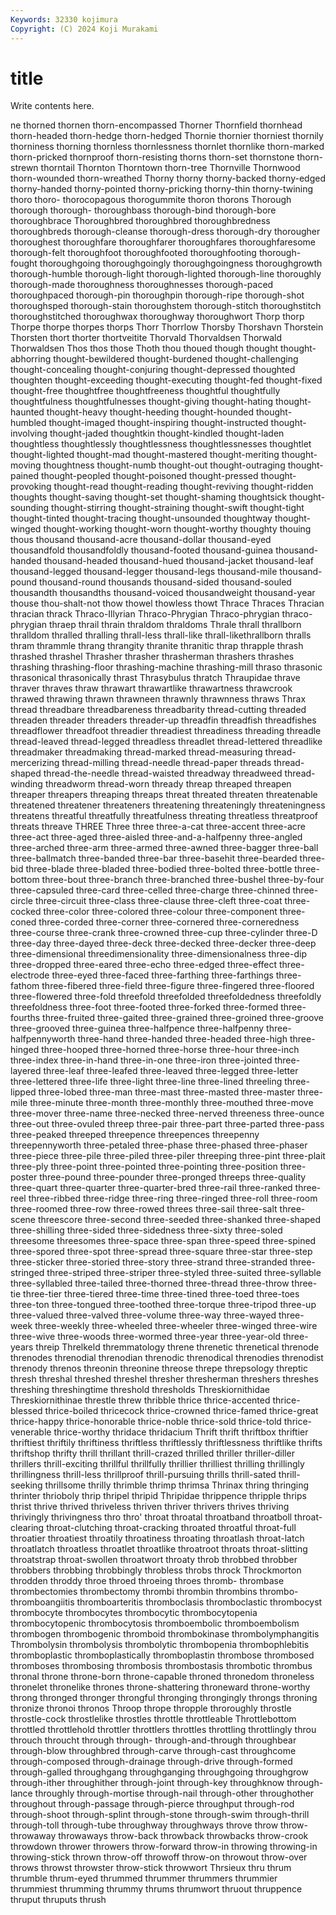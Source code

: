```yaml
---
Keywords: 32330 kojimura
Copyright: (C) 2024 Koji Murakami
---
```


# title

Write contents here.



ne thorned thornen thorn-encompassed Thorner Thornfield thornhead thorn-headed
thorn-hedge thorn-hedged Thornie thornier thorniest thornily thorniness thorning thornless thornlessness
thornlet thornlike thorn-marked thorn-pricked thornproof thorn-resisting thorns thorn-set thornstone thorn-strewn
thorntail Thornton Thorntown thorn-tree Thornville Thornwood thorn-wounded thorn-wreathed Thorny thorny
thorny-backed thorny-edged thorny-handed thorny-pointed thorny-pricking thorny-thin thorny-twining thoro thoro- thorocopagous
thorogummite thoron thorons Thorough thorough thorough- thoroughbass thorough-bind thorough-bore thoroughbrace
Thoroughbred thoroughbred thoroughbredness thoroughbreds thorough-cleanse thorough-dress thorough-dry thorougher thoroughest thoroughfare
thoroughfarer thoroughfares thoroughfaresome thorough-felt thoroughfoot thoroughfooted thoroughfooting thorough-fought thoroughgoing thoroughgoingly
thoroughgoingness thoroughgrowth thorough-humble thorough-light thorough-lighted thorough-line thoroughly thorough-made thoroughness thoroughnesses
thorough-paced thoroughpaced thorough-pin thoroughpin thorough-ripe thorough-shot thoroughsped thorough-stain thoroughstem thorough-stitch
thoroughstitch thoroughstitched thoroughwax thoroughway thoroughwort Thorp thorp Thorpe thorpe thorpes
thorps Thorr Thorrlow Thorsby Thorshavn Thorstein Thorsten thort thorter thortveitite
Thorvald Thorvaldsen Thorwald Thorwaldsen Thos thos those Thoth thou thoued
though thought thought-abhorring thought-bewildered thought-burdened thought-challenging thought-concealing thought-conjuring thought-depressed thoughted
thoughten thought-exceeding thought-executing thought-fed thought-fixed thought-free thoughtfree thoughtfreeness thoughtful thoughtfully
thoughtfulness thoughtfulnesses thought-giving thought-hating thought-haunted thought-heavy thought-heeding thought-hounded thought-humbled thought-imaged
thought-inspiring thought-instructed thought-involving thought-jaded thoughtkin thought-kindled thought-laden thoughtless thoughtlessly thoughtlessness
thoughtlessnesses thoughtlet thought-lighted thought-mad thought-mastered thought-meriting thought-moving thoughtness thought-numb thought-out
thought-outraging thought-pained thought-peopled thought-poisoned thought-pressed thought-provoking thought-read thought-reading thought-reviving thought-ridden
thoughts thought-saving thought-set thought-shaming thoughtsick thought-sounding thought-stirring thought-straining thought-swift thought-tight
thought-tinted thought-tracing thought-unsounded thoughtway thought-winged thought-working thought-worn thought-worthy thoughty thouing
thous thousand thousand-acre thousand-dollar thousand-eyed thousandfold thousandfoldly thousand-footed thousand-guinea thousand-handed
thousand-headed thousand-hued thousand-jacket thousand-leaf thousand-legged thousand-legger thousand-legs thousand-mile thousand-pound thousand-round
thousands thousand-sided thousand-souled thousandth thousandths thousand-voiced thousandweight thousand-year thouse thou-shalt-not
thow thowel thowless thowt Thrace Thraces Thracian thracian thrack Thraco-Illyrian
Thraco-Phrygian Thraco-phrygian thraco-phrygian thraep thrail thrain thraldom thraldoms Thrale thrall
thrallborn thralldom thralled thralling thrall-less thrall-like thrall-likethrallborn thralls thram thrammle
thrang thrangity thranite thranitic thrap thrapple thrash thrashed thrashel Thrasher
thrasher thrasherman thrashers thrashes thrashing thrashing-floor thrashing-machine thrashing-mill thraso thrasonic
thrasonical thrasonically thrast Thrasybulus thratch Thraupidae thrave thraver thraves thraw
thrawart thrawartlike thrawartness thrawcrook thrawed thrawing thrawn thrawneen thrawnly thrawnness
thraws Thrax thread threadbare threadbareness threadbarity thread-cutting threaded threaden threader
threaders threader-up threadfin threadfish threadfishes threadflower threadfoot threadier threadiest threadiness
threading threadle thread-leaved thread-legged threadless threadlet thread-lettered threadlike threadmaker threadmaking
thread-marked thread-measuring thread-mercerizing thread-milling thread-needle thread-paper threads thread-shaped thread-the-needle thread-waisted
threadway threadweed thread-winding threadworm thread-worn thready threap threaped threapen threaper
threapers threaping threaps threat threated threaten threatenable threatened threatener threateners
threatening threateningly threateningness threatens threatful threatfully threatfulness threating threatless threatproof
threats threave THREE Three three three-a-cat three-accent three-acre three-act three-aged
three-aisled three-and-a-halfpenny three-angled three-arched three-arm three-armed three-awned three-bagger three-ball three-ballmatch
three-banded three-bar three-basehit three-bearded three-bid three-blade three-bladed three-bodied three-bolted three-bottle
three-bottom three-bout three-branch three-branched three-bushel three-by-four three-capsuled three-card three-celled three-charge
three-chinned three-circle three-circuit three-class three-clause three-cleft three-coat three-cocked three-color three-colored
three-colour three-component three-coned three-corded three-corner three-cornered three-corneredness three-course three-crank three-crowned
three-cup three-cylinder three-D three-day three-dayed three-deck three-decked three-decker three-deep three-dimensional
threedimensionality three-dimensionalness three-dip three-dropped three-eared three-echo three-edged three-effect three-electrode three-eyed
three-faced three-farthing three-farthings three-fathom three-fibered three-field three-figure three-fingered three-floored three-flowered
three-fold threefold threefolded threefoldedness threefoldly threefoldness three-foot three-footed three-forked three-formed
three-fourths three-fruited three-gaited three-grained three-groined three-groove three-grooved three-guinea three-halfpence three-halfpenny
three-halfpennyworth three-hand three-handed three-headed three-high three-hinged three-hooped three-horned three-horse three-hour
three-inch three-index three-in-hand three-in-one three-iron three-jointed three-layered three-leaf three-leafed three-leaved
three-legged three-letter three-lettered three-life three-light three-line three-lined threeling three-lipped three-lobed
three-man three-mast three-masted three-master three-mile three-minute three-month three-monthly three-mouthed three-move
three-mover three-name three-necked three-nerved threeness three-ounce three-out three-ovuled threep three-pair
three-part three-parted three-pass three-peaked threeped threepence threepences threepenny threepennyworth three-petaled
three-phase three-phased three-phaser three-piece three-pile three-piled three-piler threeping three-pint three-plait
three-ply three-point three-pointed three-pointing three-position three-poster three-pound three-pounder three-pronged threeps
three-quality three-quart three-quarter three-quarter-bred three-rail three-ranked three-reel three-ribbed three-ridge three-ring
three-ringed three-roll three-room three-roomed three-row three-rowed threes three-sail three-salt three-scene
threescore three-second three-seeded three-shanked three-shaped three-shilling three-sided three-sidedness three-sixty three-soled
threesome threesomes three-space three-span three-speed three-spined three-spored three-spot three-spread three-square
three-star three-step three-sticker three-storied three-story three-strand three-stranded three-stringed three-striped three-striper
three-styled three-suited three-syllable three-syllabled three-tailed three-thorned three-thread three-throw three-tie three-tier
three-tiered three-time three-tined three-toed three-toes three-ton three-tongued three-toothed three-torque three-tripod
three-up three-valued three-valved three-volume three-way three-wayed three-week three-weekly three-wheeled three-wheeler
three-winged three-wire three-wive three-woods three-wormed three-year three-year-old three-years threip Threlkeld
thremmatology threne threnetic threnetical threnode threnodes threnodial threnodian threnodic threnodical
threnodies threnodist threnody threnos threonin threonine threose threpe threpsology threptic
thresh threshal threshed threshel thresher thresherman threshers threshes threshing threshingtime
threshold thresholds Threskiornithidae Threskiornithinae threstle threw thribble thrice thrice-accented thrice-blessed
thrice-boiled thricecock thrice-crowned thrice-famed thrice-great thrice-happy thrice-honorable thrice-noble thrice-sold thrice-told
thrice-venerable thrice-worthy thridace thridacium Thrift thrift thriftbox thriftier thriftiest thriftily
thriftiness thriftless thriftlessly thriftlessness thriftlike thrifts thriftshop thrifty thrill thrillant
thrill-crazed thrilled thriller thriller-diller thrillers thrill-exciting thrillful thrillfully thrillier thrilliest
thrilling thrillingly thrillingness thrill-less thrillproof thrill-pursuing thrills thrill-sated thrill-seeking thrillsome
thrilly thrimble thrimp thrimsa Thrinax thring thringing thrinter thrioboly thrip
thripel thripid Thripidae thrippence thripple thrips thrist thrive thrived thriveless
thriven thriver thrivers thrives thriving thrivingly thrivingness thro thro' throat
throatal throatband throatboll throat-clearing throat-clutching throat-cracking throated throatful throat-full throatier
throatiest throatily throatiness throating throatlash throat-latch throatlatch throatless throatlet throatlike
throatroot throats throat-slitting throatstrap throat-swollen throatwort throaty throb throbbed throbber
throbbers throbbing throbbingly throbless throbs throck Throckmorton throdden throddy throe
throed throeing throes thromb- thrombase thrombectomies thrombectomy thrombi thrombin thrombins
thrombo- thromboangiitis thromboarteritis thromboclasis thromboclastic thrombocyst thrombocyte thrombocytes thrombocytic thrombocytopenia
thrombocytopenic thrombocytosis thromboembolic thromboembolism thrombogen thrombogenic thromboid thrombokinase thrombolymphangitis Thrombolysin
thrombolysis thrombolytic thrombopenia thrombophlebitis thromboplastic thromboplastically thromboplastin thrombose thrombosed thromboses
thrombosing thrombosis thrombostasis thrombotic thrombus thronal throne throne-born throne-capable throned
thronedom throneless thronelet thronelike thrones throne-shattering throneward throne-worthy throng thronged
thronger throngful thronging throngingly throngs throning thronize thronoi thronos Throop
thrope thropple throroughly throstle throstle-cock throstlelike throstles throttle throttleable Throttlebottom
throttled throttlehold throttler throttlers throttles throttling throttlingly throu throuch throucht
through through- through-and-through throughbear through-blow throughbred through-carve through-cast throughcome through-composed
through-drainage through-drive through-formed through-galled throughgang throughganging throughgoing throughgrow through-ither throughither
through-joint through-key throughknow through-lance throughly through-mortise through-nail through-other throughother throughout
through-passage through-pierce throughput through-rod through-shoot through-splint through-stone through-swim through-thrill through-toll
through-tube throughway throughways throve throw throw- throwaway throwaways throw-back throwback
throwbacks throw-crook throwdown thrower throwers throw-forward throw-in throwing throwing-in throwing-stick
thrown throw-off throwoff throw-on throwout throw-over throws throwst throwster throw-stick
throwwort Thrsieux thru thrum thrumble thrum-eyed thrummed thrummer thrummers thrummier
thrummiest thrumming thrummy thrums thrumwort thruout thruppence thruput thruputs thrush
